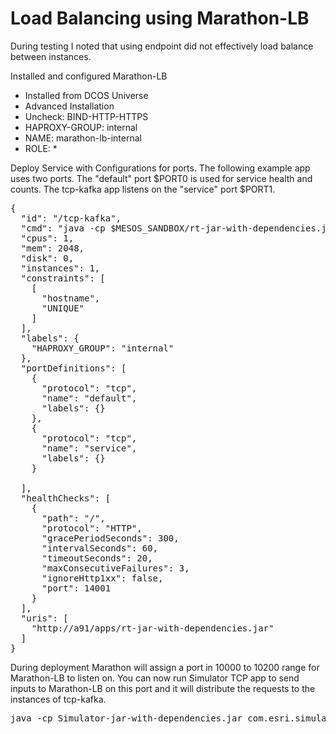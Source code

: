 # Load Balancing using Marathon-LB 

During testing I noted that using endpoint did not effectively load balance between instances.   

Installed and configured Marathon-LB
- Installed from DCOS Universe
- Advanced Installation
 - Uncheck: BIND-HTTP-HTTPS
 - HAPROXY-GROUP: internal
 - NAME: marathon-lb-internal
 - ROLE: *

Deploy Service with Configurations for ports. The following example app uses two ports. The "default" port $PORT0 is used for service health and counts. The tcp-kafka app listens on the "service" port $PORT1.

<pre>
{
  "id": "/tcp-kafka",
  "cmd": "java -cp $MESOS_SANDBOX/rt-jar-with-dependencies.jar org.jennings.rt.source.tcp.TcpKafka $PORT1 kafka simFile $PORT0",
  "cpus": 1,
  "mem": 2048,
  "disk": 0,
  "instances": 1,
  "constraints": [
    [
      "hostname",
      "UNIQUE"
    ]
  ],
  "labels": {
    "HAPROXY_GROUP": "internal"
  },
  "portDefinitions": [
    {
      "protocol": "tcp",
      "name": "default",
      "labels": {}
    },
    {
      "protocol": "tcp",
      "name": "service",
      "labels": {}
    }

  ],
  "healthChecks": [
    {
      "path": "/",
      "protocol": "HTTP",
      "gracePeriodSeconds": 300,
      "intervalSeconds": 60,
      "timeoutSeconds": 20,
      "maxConsecutiveFailures": 3,
      "ignoreHttp1xx": false,
      "port": 14001
    }
  ],
  "uris": [
    "http://a91/apps/rt-jar-with-dependencies.jar"
  ]
}
</pre>

During deployment Marathon will assign a port in 10000 to 10200 range for Marathon-LB to listen on. You can now run Simulator TCP app to send inputs to Marathon-LB on this port and it will distribute the requests to the instances of tcp-kafka.

<pre>
java -cp Simulator-jar-with-dependencies.jar com.esri.simulator.Tcp marathon-lb-internal.marathon.mesos 10102 simFile_10000_10s.dat 200000 2000000
</pre>

